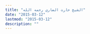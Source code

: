 ```yaml
---
title: "الشيخ حارث الضاري رحمه الله"
date: "2015-03-12"
lastmod: "2015-03-12"
description: ""
---
```

###